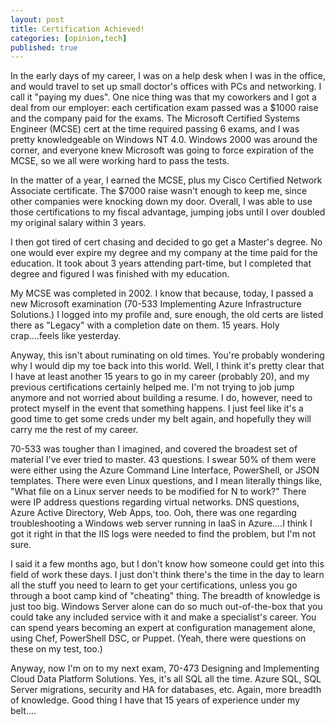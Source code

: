 ```yaml
---
layout: post
title: Certification Achieved!
categories: [opinion,tech]
published: true
---
```


In the early days of my career, I was on a help desk when I was in the office, and would travel to set up small doctor's offices with PCs and networking.  I call it "paying my dues".  One nice thing was that my coworkers and I got a deal from our employer: each certification exam passed was a $1000 raise and the company paid for the exams.  The Microsoft Certified Systems Engineer (MCSE) cert at the time required passing 6 exams, and I was pretty knowledgeable on Windows NT 4.0.  Windows 2000 was around the corner, and everyone knew Microsoft was going to force expiration of the MCSE, so we all were working hard to pass the tests.

In the matter of a year, I earned the MCSE, plus my Cisco Certified Network Associate certificate.  The $7000 raise wasn't enough to keep me, since other companies were knocking down my door.   Overall, I was able to use those certifications to my fiscal advantage, jumping jobs until I over doubled my original salary within 3 years.  

I then got tired of cert chasing and decided to go get a Master's degree.  No one would ever expire my degree and my company at the time paid for the education.  It took about 3 years attending part-time, but I completed that degree and figured I was finished with my education.

My MCSE was completed in 2002.  I know that because, today, I passed a new Microsoft examination (70-533 Implementing Azure Infrastructure Solutions.)  I logged into my profile and, sure enough, the old certs are listed there as "Legacy" with a completion date on them.   15 years.  Holy crap....feels like yesterday.

Anyway, this isn't about ruminating on old times.  You're probably wondering why I would dip my toe back into this world.  Well, I think it's pretty clear that I have at least another 15 years to go in my career (probably 20), and my previous certifications certainly helped me.  I'm not trying to job jump anymore and not worried about building a resume.   I do, however, need to protect myself in the event that something happens.  I just feel like it's a good time to get some creds under my belt again, and hopefully they will carry me the rest of my career.

70-533 was tougher than I imagined, and covered the broadest set of material I've ever tried to master.  43 questions.  I swear 50% of them were were either using the Azure Command Line Interface, PowerShell, or JSON templates.  There were even Linux questions, and I mean literally things like, "What file on a Linux server needs to be modified for N to work?"  There were IP address questions regarding virtual networks.  DNS questions, Azure Active Directory, Web Apps, too.  Ooh, there was one regarding troubleshooting a Windows web server running in IaaS in Azure....I think I got it right in that the IIS logs were needed to find the problem, but I'm not sure. 

I said it a few months ago, but I don't know how someone could get into this field of work these days.  I just don't think there's the time in the day to learn all the stuff you need to learn to get your certifications, unless you go through a boot camp kind of "cheating" thing.  The breadth of knowledge is just too big.  Windows Server alone can do so much out-of-the-box that you could take any included service with it and make a specialist's career.  You can spend years becoming an expert at configuration management alone, using Chef, PowerShell DSC, or Puppet.  (Yeah, there were questions on these on my test, too.)   

Anyway, now I'm on to my next exam, 70-473 Designing and Implementing Cloud Data Platform Solutions.  Yes, it's all SQL all the time.  Azure SQL, SQL Server migrations, security and HA for databases, etc.  Again, more breadth of knowledge.  Good thing I have that 15 years of experience under my belt....
